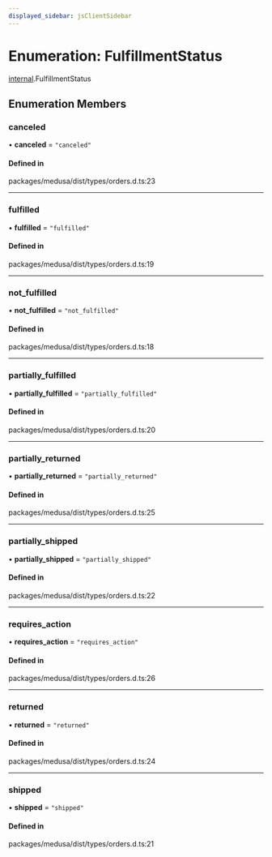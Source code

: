 ```yaml
---
displayed_sidebar: jsClientSidebar
---
```


# Enumeration: FulfillmentStatus

[internal](../modules/internal-8.md).FulfillmentStatus

## Enumeration Members

### canceled

• **canceled** = ``"canceled"``

#### Defined in

packages/medusa/dist/types/orders.d.ts:23

___

### fulfilled

• **fulfilled** = ``"fulfilled"``

#### Defined in

packages/medusa/dist/types/orders.d.ts:19

___

### not\_fulfilled

• **not\_fulfilled** = ``"not_fulfilled"``

#### Defined in

packages/medusa/dist/types/orders.d.ts:18

___

### partially\_fulfilled

• **partially\_fulfilled** = ``"partially_fulfilled"``

#### Defined in

packages/medusa/dist/types/orders.d.ts:20

___

### partially\_returned

• **partially\_returned** = ``"partially_returned"``

#### Defined in

packages/medusa/dist/types/orders.d.ts:25

___

### partially\_shipped

• **partially\_shipped** = ``"partially_shipped"``

#### Defined in

packages/medusa/dist/types/orders.d.ts:22

___

### requires\_action

• **requires\_action** = ``"requires_action"``

#### Defined in

packages/medusa/dist/types/orders.d.ts:26

___

### returned

• **returned** = ``"returned"``

#### Defined in

packages/medusa/dist/types/orders.d.ts:24

___

### shipped

• **shipped** = ``"shipped"``

#### Defined in

packages/medusa/dist/types/orders.d.ts:21
